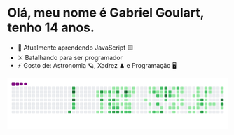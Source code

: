 # Olá, meu nome é Gabriel Goulart, tenho 14 anos.

- 🌱 Atualmente aprendendo JavaScript 🟨
- ⚔ Batalhando para ser programador
- ⚡ Gosto de: Astronomia 🪐, Xadrez ♟ e Programação 🖥

![snake gif](https://github.com/Flame77Ofc/Flame77Ofc/blob/output/github-contribution-grid-snake.gif)
